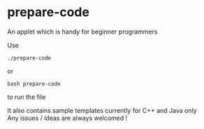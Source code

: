 # prepare-code
An applet which is handy for beginner programmers

Use
```
./prepare-code
```
or
```
bash prepare-code
```

to run the file

It also contains sample templates currently for C++ and Java only<br>
Any issues / ideas are always welcomed !
